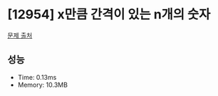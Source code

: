 # [12954] x만큼 간격이 있는 n개의 숫자

[문제 출처](https://school.programmers.co.kr/learn/courses/30/lessons/12954)

## 성능

- Time: 0.13ms
- Memory: 10.3MB